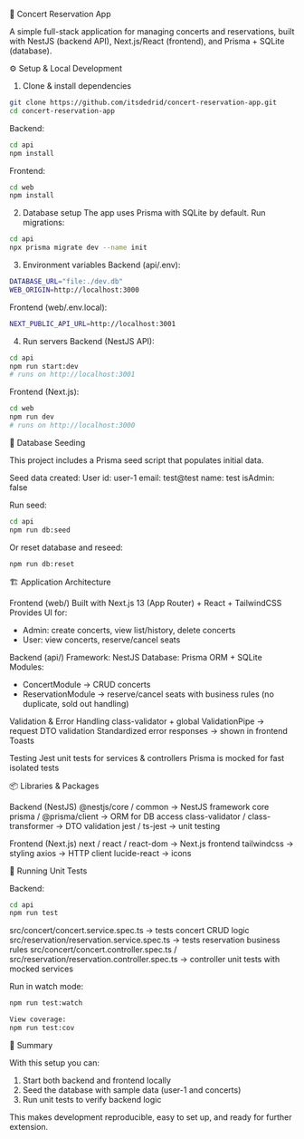 🎵 Concert Reservation App

A simple full-stack application for managing concerts and reservations, built with NestJS (backend API), Next.js/React (frontend), and Prisma + SQLite (database).

⚙️ Setup & Local Development

1. Clone & install dependencies

```bash
git clone https://github.com/itsdedrid/concert-reservation-app.git
cd concert-reservation-app
```

Backend:

```bash
cd api
npm install
```

Frontend:

```bash
cd web
npm install
```

2. Database setup
The app uses Prisma with SQLite by default.
Run migrations:

```bash
cd api
npx prisma migrate dev --name init
```

3. Environment variables
Backend (api/.env):

```bash
DATABASE_URL="file:./dev.db"
WEB_ORIGIN=http://localhost:3000
```

Frontend (web/.env.local):

```bash
NEXT_PUBLIC_API_URL=http://localhost:3001
```

4. Run servers
Backend (NestJS API):

```bash
cd api
npm run start:dev
# runs on http://localhost:3001
```

Frontend (Next.js):

```bash
cd web
npm run dev
# runs on http://localhost:3000
```

🌱 Database Seeding

This project includes a Prisma seed script that populates initial data.

Seed data created:
User
id: user-1
email: test@test
name: test
isAdmin: false

Run seed:

```bash
cd api
npm run db:seed
```

Or reset database and reseed:

```bash
npm run db:reset
```

🏗️ Application Architecture

Frontend (web/)
Built with Next.js 13 (App Router) + React + TailwindCSS
Provides UI for:
- Admin: create concerts, view list/history, delete concerts
- User: view concerts, reserve/cancel seats

Backend (api/)
Framework: NestJS
Database: Prisma ORM + SQLite
Modules:
- ConcertModule → CRUD concerts
- ReservationModule → reserve/cancel seats with business rules (no duplicate, sold out handling)

Validation & Error Handling
class-validator + global ValidationPipe → request DTO validation
Standardized error responses → shown in frontend Toasts

Testing
Jest unit tests for services & controllers
Prisma is mocked for fast isolated tests

📦 Libraries & Packages

Backend (NestJS)
@nestjs/core / common → NestJS framework core
prisma / @prisma/client → ORM for DB access
class-validator / class-transformer → DTO validation
jest / ts-jest → unit testing

Frontend (Next.js)
next / react / react-dom → Next.js frontend
tailwindcss → styling
axios → HTTP client
lucide-react → icons

🧪 Running Unit Tests

Backend:

```bash
cd api
npm run test
```

src/concert/concert.service.spec.ts → tests concert CRUD logic
src/reservation/reservation.service.spec.ts → tests reservation business rules
src/concert/concert.controller.spec.ts / src/reservation/reservation.controller.spec.ts → controller unit tests with mocked services

Run in watch mode:

```bash
npm run test:watch

View coverage:
npm run test:cov
```

🚀 Summary

With this setup you can:
1. Start both backend and frontend locally
2. Seed the database with sample data (user-1 and concerts)
3. Run unit tests to verify backend logic

This makes development reproducible, easy to set up, and ready for further extension.
